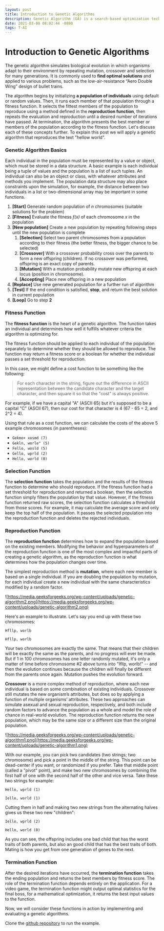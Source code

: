 ```yaml
---
layout: post
title: Introduction to Genetic Algorithms
description: Genetic Algorithm (GA) is a search-based optimization technique based on the principles of Genetics and Natural Selection.
date: 2021-03-08 08:02:44 -0800
tags: T-AI
---
```



# Introduction to Genetic Algorithms

The genetic algorithm simulates biological evolution in which organisms adapt to their environment by repeating mutation, crossover and selection for many generations. It is commonly used to **find optimal solutions** and applied to various problems, such as the low-air-resistance “Aero Double Wing” design of bullet trains.

The algorithm begins by initializing **a population of individuals** using default or random values. Then, it runs each member of that population through a fitness function. It selects the fittest members of the population to reproduce using a method defined in the **reproduction function**, then repeats the evaluation and reproduction until a desired number of iterations have passed. At termination, the algorithm presents the best member or members of the population according to the fitness function. Let's discuss each of these concepts further. To explain this post we will apply a genetic algorithm that reproduces the text "hellow world".

### Genetic Algorithm Basics

Each individual in the population must be represented by a value or object, which must be stored in a data structure. A basic example is each individual being a tuple of values and the population is a list of such tuples. An individual can also be an object or class, with whatever attributes and methods you implement. The population data structure may also place constraints upon the simulation, for example, the distance between two individuals in a list or two-dimensional array may be important in some functions.

1. **[Start]** Generate random population of *n* chromosomes (suitable solutions for the problem)
2. **[Fitness]** Evaluate the fitness *f(x)* of each chromosome *x* in the population
3. **[New population]** Create a new population by repeating following steps until the new population is complete
    1. **[Selection]** Select two parent chromosomes from a population according to their fitness (the better fitness, the bigger chance to be selected)
    2. **[Crossover]** With a crossover probability cross over the parents to form a new offspring (children). If no crossover was performed, offspring is an exact copy of parents.
    3. **[Mutation]** With a mutation probability mutate new offspring at each locus (position in chromosome).
    4. **[Accepting]** Place new offspring in a new population
4. **[Replace]** Use new generated population for a further run of algorithm
5. **[Test]** If the end condition is satisfied, **stop**, and return the best solution in current population
6. **[Loop]** Go to step **2**

### Fitness Function

The **fitness function** is the heart of a genetic algorithm. The function takes an individual and determines how well it fulfills whatever criteria the algorithm is optimizing for.

The fitness function should be applied to each individual of the population separately to determine whether they should be allowed to reproduce. The function may return a fitness score or a boolean for whether the individual passes a set threshold for reproduction.

In this case, we might define a cost function to be something like the following:

> For each character in the string, figure out the difference in ASCII representation between the candidate character and the target character, and then square it so that the "cost" is always positive.
> 

For example, if we have a capital "A" (ASCII 65) but it's supposed to be a capital "C" (ASCII 67), then our cost for that character is 4 (67 - 65 = 2, and 2^2 = 4).

Using that rule as a cost function, we can calculate the costs of the above 5 example chromosomes (in parentheses):

- `Gekmo+ xosmd (7)`
- `Gekln, worle" (5)`
- `Fello, wosld (5)`
- `Gello, wprld (2)`
- `Hello, world (0)`

### Selection Function

The **selection function** takes the population and the results of the fitness function to determine who should reproduce. If the fitness function had a set threshold for reproduction and returned a boolean, then the selection function simply filters the population by that value. However, if the fitness function returned raw scores, the selection function calculates a threshold from those scores. For example, it may calculate the average score and only keep the top half of the population. It passes the selected population into the reproduction function and deletes the rejected individuals.

### Reproduction Function

The **reproduction function** determines how to expand the population based on the existing members. Modifying the behavior and hyperparameters of the reproduction function is one of the most complex and impactful parts of creating a genetic algorithm, as the reproduction function is what determines how the population changes over time.

The simplest reproduction method is **mutation**, where each new member is based on a single individual. If you are doubling the population by mutation, for each individual create a new individual with the same characteristics modified by a random factor.

![https://media.geeksforgeeks.org/wp-content/uploads/genetic-algorithm2.png](https://media.geeksforgeeks.org/wp-content/uploads/genetic-algorithm2.png)

Here's an example to illustrate. Let's say you end up with these two chromosomes:

`Hfllp, worlb`

`Hfllp, worlb`

Your two chromosomes are exactly the same. That means that their children will be exactly the same as the parents, and no progress will ever be made. But if 1 in 100 chromosomes has one letter randomly mutated, it's only a matter of time before chromosome #2 above turns into "Ifllp, worlb!" -- and then the evolution continues because the children will finally be different from the parents once again. Mutation pushes the evolution forward.

**Crossover** is a more complex method of reproduction, where each new individual is based on some combination of existing individuals. Crossover still mutates the new organism’s attributes, but does so by applying a function of multiple organisms’ attributes. These two approaches can simulate asexual and sexual reproduction, respectively, and both include random factors to advance the population as a whole and model the role of chance in real-world evolution. The reproduction function returns the new population, which may be the same size or a different size than the original population.

![https://media.geeksforgeeks.org/wp-content/uploads/genetic-algorithm1.png](https://media.geeksforgeeks.org/wp-content/uploads/genetic-algorithm1.png)

With our example, you can pick two candidates (two strings; two chromosome) and pick a point in the middle of the string. This point can be dead-center if you want, or randomized if you prefer. Take that middle point (called a "pivot" point), and make two new chromosomes by combining the first half of one with the second half of the other and vice versa.
Take these two strings for example:

`Hello, wprld (1)`

`Iello, world (1)`

Cutting them in half and making two new strings from the alternating halves gives us these two new "children":

`Iello, wprld (2)`

`Hello, world (0)`

As you can see, the offspring includes one bad child that has the worst traits of both parents, but also an good child that has the best traits of both.
Mating is how you get from one generation of genes to the next.

### **Termination** Function

After the desired iterations have occurred, the **termination function** takes the ending population and returns the best members by fitness score. The role of the termination function depends entirely on the application. For a video game, the termination function might output optimal statistics for the final boss, for a mathematical optimization, it returns the best input values to the function.

Now, we will consider these functions in action by implementing and evaluating a genetic algorithms.

Clone the [github repository](https://github.com/jaumeCloquellCapo/Genetic-Algorithms) to run the example.